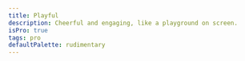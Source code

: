 ```yaml
---
title: Playful
description: Cheerful and engaging, like a playground on screen.
isPro: true
tags: pro
defaultPalette: rudimentary
---
```

